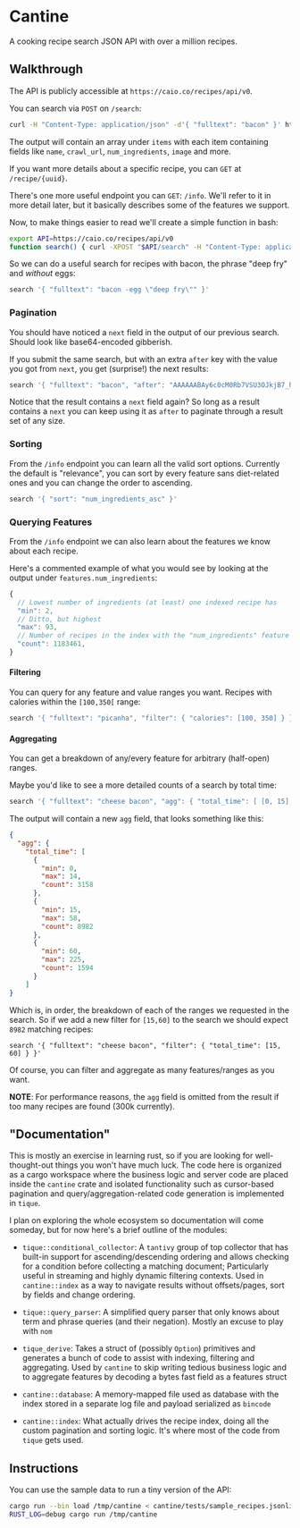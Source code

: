 # Cantine

A cooking recipe search JSON API with over a million recipes.

## Walkthrough

The API is publicly accessible at `https://caio.co/recipes/api/v0`.

You can search via `POST` on `/search`:

```bash
curl -H "Content-Type: application/json" -d'{ "fulltext": "bacon" }' https://caio.co/recipes/api/v0/search
```

The output will contain an array under `items` with each item
containing fields like `name`, `crawl_url`, `num_ingredients`,
`image` and more.

If you want more details about a specific recipe, you can `GET`
at `/recipe/{uuid}`.

There's one more useful endpoint you can `GET`: `/info`.  We'll
refer to it in more detail later, but it basically describes
some of the features we support.

Now, to make things easier to read we'll create a simple function
in bash:

```bash
export API=https://caio.co/recipes/api/v0
function search() { curl -XPOST "$API/search" -H "Content-Type: application/json" -d"$1"; echo; }
```

So we can do a useful search for recipes with bacon, the
phrase "deep fry" and *without* eggs:

```bash
search '{ "fulltext": "bacon -egg \"deep fry\"" }'
```

### Pagination

You should have noticed a `next` field in the output of our
previous search. Should look like base64-encoded gibberish.

If you submit the same search, but with an extra `after` key
with the value you got from `next`, you get (surprise!) the
next results:

```bash
search '{ "fulltext": "bacon", "after": "AAAAAABAy6c0cM0Rb7VSU3OJkjB7_hHxeA" }'
```

Notice that the result contains a `next` field again? So long
as a result contains a `next` you can keep using it as `after`
to paginate through a result set of any size.

### Sorting

From the `/info` endpoint you can learn all the valid sort
options.  Currently the default is "relevance", you can sort by
every feature sans diet-related ones and you can change the order
to ascending.

```bash
search '{ "sort": "num_ingredients_asc" }'
```

### Querying Features

From the `/info` endpoint we can also learn about the features we
know about each recipe.

Here's a commented example of what you would see by looking
at the output under `features.num_ingredients`:

```javascript
{
  // Lowest number of ingredients (at least) one indexed recipe has
  "min": 2,
  // Ditto, but highest
  "max": 93,
  // Number of recipes in the index with the "num_ingredients" feature
  "count": 1183461,
}
```

#### Filtering

You can query for any feature and value ranges you want. Recipes
with calories within the `[100,350[` range:

```bash
search '{ "fulltext": "picanha", "filter": { "calories": [100, 350] } }'
```

#### Aggregating

You can get a breakdown of any/every feature for arbitrary (half-open)
ranges.

Maybe you'd like to see a more detailed counts of a search by
total time:

```bash
search '{ "fulltext": "cheese bacon", "agg": { "total_time": [ [0, 15], [15, 60], [60, 240] ] } }'
```

The output will contain a new `agg` field, that looks something
like this:

```json
{
  "agg": {
    "total_time": [
      {
        "min": 0,
        "max": 14,
        "count": 3158
      },
      {
        "min": 15,
        "max": 58,
        "count": 8982
      },
      {
        "min": 60,
        "max": 225,
        "count": 1594
      }
    ]
}
```

Which is, in order, the breakdown of each of the ranges we
requested in the search. So if we add a new filter for `[15,60]`
to the search we should expect `8982` matching recipes:

```
search '{ "fulltext": "cheese bacon", "filter": { "total_time": [15, 60] } }'
```

Of course, you can filter and aggregate as many features/ranges as
you want.

**NOTE**: For performance reasons, the `agg` field is omitted from
the result if too many recipes are found (300k currently).

## "Documentation"

This is mostly an exercise in learning rust, so if you are looking for
well-thought-out things you won't have much luck. The code here is
organized as a cargo workspace where the business logic and server
code are placed inside the `cantine` crate and isolated functionality
such as cursor-based pagination and query/aggregation-related code
generation is implemented in `tique`.

I plan on exploring the whole ecosystem so documentation will come
someday, but for now here's a brief outline of the modules:

* `tique::conditional_collector`: A `tantivy` group of top collector
  that has built-in support for ascending/descending ordering and
  allows checking for a condition before collecting a matching
  document; Particularly useful in streaming and highly dynamic
  filtering contexts. Used in `cantine::index` as a way to navigate
  results without offsets/pages, sort by fields and change ordering.

* `tique::query_parser`: A simplified query parser that only knows
  about term and phrase queries (and their negation). Mostly an excuse
  to play with `nom`

* `tique_derive`: Takes a struct of (possibly `Option`) primitives and
  generates a bunch of code to assist with indexing, filtering and
  aggregating. Used by `cantine` to skip writing tedious business
  logic and to aggregate features by decoding a bytes fast field as
  a features struct

* `cantine::database`: A memory-mapped file used as database with the
  index stored in a separate log file and payload serialized as
  `bincode`

* `cantine::index`: What actually drives the recipe index, doing all
  the custom pagination and sorting logic. It's where most of the
  code from `tique` gets used.

## Instructions

You can use the sample data to run a tiny version of the API:

```bash
cargo run --bin load /tmp/cantine < cantine/tests/sample_recipes.jsonlines
RUST_LOG=debug cargo run /tmp/cantine
```
